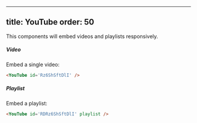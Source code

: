 ***

title: YouTube
order: 50
---------

This components will embed videos and playlists responsively.

##### Video

Embed a single video:

```md
<YouTube id='Rz6ShSftDlI' />
```

<YouTube id='Rz6ShSftDlI' />

##### Playlist

Embed a playlist:

```md
<YouTube id='RDRz6ShSftDlI' playlist />
```

<YouTube id='RDRz6ShSftDlI' playlist />
